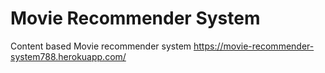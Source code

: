 # Movie Recommender System
 Content based Movie recommender system
 https://movie-recommender-system788.herokuapp.com/
